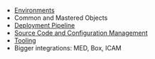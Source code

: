   - [Environments](/img/Salesforce-Diagrams-v05.png)
  - Common and Mastered Objects
  - [Deployment Pipeline](/_pages/Deployment-Pipeline.md)
  - [Source Code and Configuration Management](/_pages/Source-code-and-configuration-management.md)
  - [Tooling](/_pages/Tooling.md)
  - Bigger integrations: MED, Box, ICAM
  
